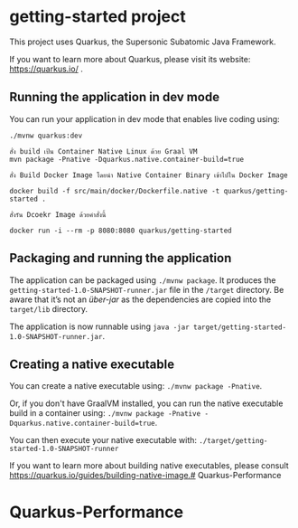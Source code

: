 # getting-started project

This project uses Quarkus, the Supersonic Subatomic Java Framework.

If you want to learn more about Quarkus, please visit its website: https://quarkus.io/ .

## Running the application in dev mode

You can run your application in dev mode that enables live coding using:
```
./mvnw quarkus:dev
```

```
สั่ง build เป้น Container Native Linux ด้วย Graal VM
mvn package -Pnative -Dquarkus.native.container-build=true

สั่ง Build Docker Image โดยนำ Native Container Binary เข้าไปใน Docker Image

docker build -f src/main/docker/Dockerfile.native -t quarkus/getting-started .

สั่งรัน Dcoekr Image ด้วยคำสั่งนี้

docker run -i --rm -p 8080:8080 quarkus/getting-started
```

## Packaging and running the application

The application can be packaged using `./mvnw package`.
It produces the `getting-started-1.0-SNAPSHOT-runner.jar` file in the `/target` directory.
Be aware that it’s not an _über-jar_ as the dependencies are copied into the `target/lib` directory.

The application is now runnable using `java -jar target/getting-started-1.0-SNAPSHOT-runner.jar`.

## Creating a native executable

You can create a native executable using: `./mvnw package -Pnative`.

Or, if you don't have GraalVM installed, you can run the native executable build in a container using: `./mvnw package -Pnative -Dquarkus.native.container-build=true`.

You can then execute your native executable with: `./target/getting-started-1.0-SNAPSHOT-runner`

If you want to learn more about building native executables, please consult https://quarkus.io/guides/building-native-image.# Quarkus-Performance
# Quarkus-Performance
